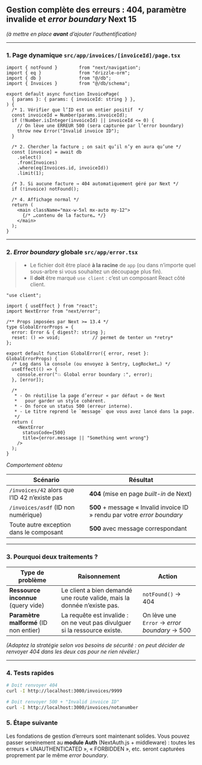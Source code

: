 ## Gestion complète des erreurs : 404, paramètre invalide et *error boundary* Next 15

*(à mettre en place **avant** d’ajouter l’authentification)*

---

### 1. Page dynamique `src/app/invoices/[invoiceId]/page.tsx`

```tsx
import { notFound }        from "next/navigation";
import { eq }              from "drizzle-orm";
import { db }              from "@/db";
import { Invoices }        from "@/db/schema";

export default async function InvoicePage(
  { params }: { params: { invoiceId: string } },
) {
  /* 1. Vérifier que l’ID est un entier positif  */
  const invoiceId = Number(params.invoiceId);
  if (!Number.isInteger(invoiceId) || invoiceId <= 0) {
    // On lève une ERREUR 500 (sera capturée par l’error boundary)
    throw new Error("Invalid invoice ID");
  }

  /* 2. Chercher la facture ; on sait qu’il n’y en aura qu’une */
  const [invoice] = await db
    .select()
    .from(Invoices)
    .where(eq(Invoices.id, invoiceId))
    .limit(1);

  /* 3. Si aucune facture → 404 automatiquement géré par Next */
  if (!invoice) notFound();

  /* 4. Affichage normal */
  return (
    <main className="max-w-5xl mx-auto my-12">
      {/* …contenu de la facture… */}
    </main>
  );
}
```

---

### 2. *Error boundary* globale `src/app/error.tsx`

> * Le fichier doit être placé **à la racine** de `app` (ou dans n’importe quel sous-arbre si vous souhaitez un découpage plus fin).
> * Il **doit** être marqué `use client` : c’est un composant React côté client.

```tsx
"use client";

import { useEffect } from "react";
import NextError from "next/error";

/** Props imposées par Next >= 13.4 */
type GlobalErrorProps = {
  error: Error & { digest?: string };
  reset: () => void;            // permet de tenter un *retry*
};

export default function GlobalError({ error, reset }: GlobalErrorProps) {
  /* Log dans la console (ou envoyez à Sentry, LogRocket…) */
  useEffect(() => {
    console.error("💥 Global error boundary :", error);
  }, [error]);

  /* 
   * - On réutilise la page d’erreur « par défaut » de Next 
   *   pour garder un style cohérent. 
   * - On force un status 500 (erreur interne).
   * - Le titre reprend le `message` que vous avez lancé dans la page.
   */
  return (
    <NextError
      statusCode={500}
      title={error.message || "Something went wrong"}
    />
  );
}
```

*Comportement obtenu*

| Scénario                                      | Résultat                                                                  |
| --------------------------------------------- | ------------------------------------------------------------------------- |
| `/invoices/42` alors que l’ID 42 n’existe pas | **404** (mise en page *built-in* de Next)                                 |
| `/invoices/asdf` (ID non numérique)           | **500** + message « Invalid invoice ID » rendu par votre *error boundary* |
| Toute autre exception dans le composant       | **500** avec message correspondant                                        |

---

### 3. Pourquoi deux traitements ?

| Type de problème                       | Raisonnement                                                               | Action                                       |
| -------------------------------------- | -------------------------------------------------------------------------- | -------------------------------------------- |
| **Ressource inconnue** (query vide)    | Le client a bien demandé une route valide, mais la donnée n’existe pas.    | `notFound()` → 404                           |
| **Paramètre malformé** (ID non entier) | La requête est invalide : on ne veut pas divulguer si la ressource existe. | On lève une `Error` → *error boundary* → 500 |

*(Adaptez la stratégie selon vos besoins de sécurité : on peut décider de renvoyer 404 dans les deux cas pour ne rien révéler.)*

---

### 4. Tests rapides

```bash
# Doit renvoyer 404
curl -I http://localhost:3000/invoices/9999

# Doit renvoyer 500 + "Invalid invoice ID"
curl -I http://localhost:3000/invoices/notanumber
```

### 5. Étape suivante

Les fondations de gestion d’erreurs sont maintenant solides.
Vous pouvez passer sereinement au **module Auth** (NextAuth.js + middleware) : toutes les erreurs « UNAUTHENTICATED », « FORBIDDEN », etc. seront capturées proprement par le même *error boundary*.


